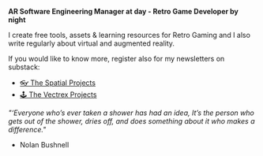 **AR Software Engineering Manager at day - Retro Game Developer by night**

I create free tools, assets & learning resources for Retro Gaming and
I also write regularly about virtual and augmented reality.

If you would like to know more, register also for my newsletters on substack:

- [👓 The Spatial Projects](https://visionos.substack.com/)
- [🕹️ The Vectrex Projects](https://vectrex.substack.com/)

*"‘Everyone who’s ever taken a shower has had an idea, It’s the person who gets out of the shower, dries off, and does something about it who makes a difference."*

- Nolan Bushnell